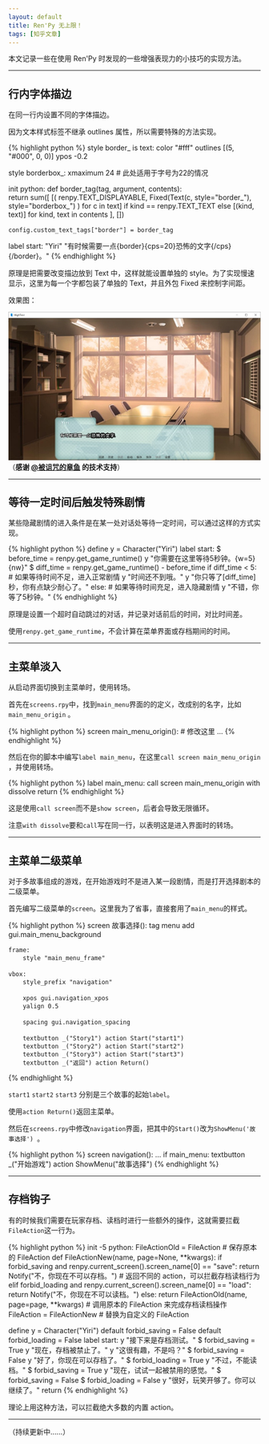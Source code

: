 ```yaml
---
layout: default
title: Ren'Py 无上限！
tags: [知乎文章]
---
```

本文记录一些在使用 Ren'Py 时发现的一些增强表现力的小技巧的实现方法。

---
## 行内字体描边
在同一行内设置不同的字体描边。

因为文本样式标签不继承 outlines 属性，所以需要特殊的方法实现。

{% highlight python %}
style border_ is text:
    color "#fff"
    outlines [(5, "#000", 0, 0)]
    ypos -0.2 
 
style borderbox_:
    xmaximum 24 # 此处适用于字号为22的情况
 
init python:
    def border_tag(tag, argument, contents):        
        return sum([
            [(
                renpy.TEXT_DISPLAYABLE, 
                Fixed(Text(c, style="border_"), style="borderbox_")
            ) for c in text]
            if kind == renpy.TEXT_TEXT
            else [(kind, text)]
            for kind, text in contents
        ], [])
 
    config.custom_text_tags["border"] = border_tag

label start:
    "Yiri" "有时候需要一点{border}{cps=20}恐怖的文字{/cps}{/border}。"
{% endhighlight %}

原理是把需要改变描边放到 Text 中，这样就能设置单独的 style。为了实现慢速显示，这里为每一个字都包装了单独的 Text，并且外包 Fixed 来控制字间距。

效果图：

![l:v2-76023d34f1fa5ffcd433409b3f6c1fbe_b.jpg](/res/v2-76023d34f1fa5ffcd433409b3f6c1fbe_b.jpg)
（**感谢 [@被诅咒的章鱼](https://www.zhihu.com/people/cf2985fccedf9e3f30de57d7e10c5dca) 的技术支持**）

---
## 等待一定时间后触发特殊剧情
某些隐藏剧情的进入条件是在某一处对话处等待一定时间，可以通过这样的方式实现。

{% highlight python %}
define y = Character("Yiri")
label start:
    $ before_time = renpy.get_game_runtime()
    y "你需要在这里等待5秒钟。{w=5}{nw}"
    $ diff_time = renpy.get_game_runtime() - before_time
    if diff_time < 5: # 如果等待时间不足，进入正常剧情
        y "时间还不到哦。"
        y "你只等了[diff_time]秒，你有点缺少耐心了。"
    else: # 如果等待时间充足，进入隐藏剧情
        y "不错，你等了5秒钟。"
{% endhighlight %}

原理是设置一个超时自动跳过的对话，并记录对话前后的时间，对比时间差。

使用`renpy.get_game_runtime`，不会计算在菜单界面或存档期间的时间。 

---
## 主菜单淡入
从启动界面切换到主菜单时，使用转场。

首先在`screens.rpy`中，找到`main_menu`界面的的定义，改成别的名字，比如`main_menu_origin` 。

{% highlight python %}
screen main_menu_origin(): # 修改这里
    ...
{% endhighlight %}

然后在你的脚本中编写`label main_menu`，在这里`call screen main_menu_origin` ，并使用转场。

{% highlight python %}
 label main_menu:
    call screen main_menu_origin with dissolve
    return
{% endhighlight %}

这是使用`call screen`而不是`show screen`，后者会导致无限循环。

注意`with dissolve`要和`call`写在同一行，以表明这是进入界面时的转场。

---
## 主菜单二级菜单
对于多故事组成的游戏，在开始游戏时不是进入某一段剧情，而是打开选择剧本的二级菜单。

首先编写二级菜单的`screen`。这里我为了省事，直接套用了`main_menu`的样式。 

{% highlight python %}
screen 故事选择():
    tag menu
    add gui.main_menu_background

    frame:
        style "main_menu_frame"

    vbox:
        style_prefix "navigation"

        xpos gui.navigation_xpos
        yalign 0.5

        spacing gui.navigation_spacing

        textbutton _("Story1") action Start("start1")
        textbutton _("Story2") action Start("start2")
        textbutton _("Story3") action Start("start3")
        textbutton _("返回") action Return() 
{% endhighlight %}

`start1` `start2` `start3` 分别是三个故事的起始`label`。

使用`action Return()`返回主菜单。 

然后在`screens.rpy`中修改`navigation`界面，把其中的`Start()`改为`ShowMenu('故事选择') `。 

{% highlight python %}
screen navigation():
    ...
    if main_menu:
        textbutton _("开始游戏") action ShowMenu("故事选择")
{% endhighlight %}

---
## 存档钩子
有的时候我们需要在玩家存档、读档时进行一些额外的操作，这就需要拦截`FileAction`这一行为。

{% highlight python %}
init -5 python:
    FileActionOld = FileAction # 保存原本的 FileAction
    def FileActionNew(name, page=None, **kwargs):
        if forbid_saving and renpy.current_screen().screen_name[0] == "save":
            return Notify("不，你现在不可以存档。") # 返回不同的 action，可以拦截存档读档行为
        elif forbid_loading and renpy.current_screen().screen_name[0] == "load":
            return Notify("不，你现在不可以读档。")
        else:
            return FileActionOld(name, page=page, **kwargs) # 调用原本的 FileAction 来完成存档读档操作
    FileAction = FileActionNew # 替换为自定义的 FileAction

define y = Character("Yiri")
default forbid_saving = False
default forbid_loading = False
label start:
    y "接下来是存档测试。"
    $ forbid_saving = True
    y "现在，存档被禁止了。"
    y "这很有趣，不是吗？"
    $ forbid_saving = False
    y "好了，你现在可以存档了。"
    $ forbid_loading = True
    y "不过，不能读档。"
    $ forbid_saving = True
    y "现在，试试一起被禁用的感觉。"
    $ forbid_saving = False
    $ forbid_loading = False
    y "很好，玩笑开够了。你可以继续了。"
    return
{% endhighlight %}

理论上用这种方法，可以拦截绝大多数的内置 action。

---
（持续更新中……）

